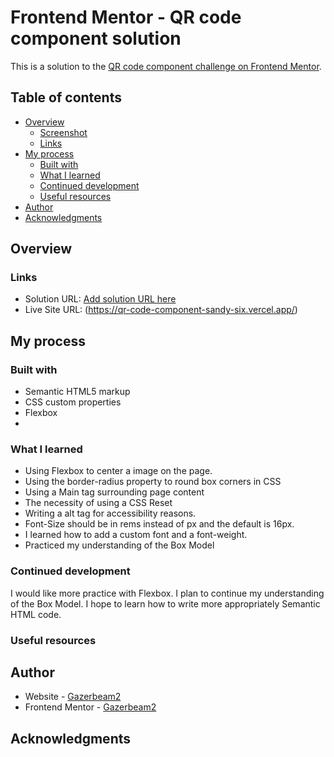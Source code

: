 
# Frontend Mentor - QR code component solution

This is a solution to the [QR code component challenge on Frontend Mentor](https://www.frontendmentor.io/challenges/qr-code-component-iux_sIO_H).

## Table of contents

- [Overview](#overview)
  - [Screenshot](#screenshot)
  - [Links](#links)
- [My process](#my-process)
  - [Built with](#built-with)
  - [What I learned](#what-i-learned)
  - [Continued development](#continued-development)
  - [Useful resources](#useful-resources)
- [Author](#author)
- [Acknowledgments](#acknowledgments)


## Overview


### Links

- Solution URL: [Add solution URL here](https://your-solution-url.com)
- Live Site URL: (https://qr-code-component-sandy-six.vercel.app/)

## My process



### Built with

- Semantic HTML5 markup
- CSS custom properties
- Flexbox
-

### What I learned

- Using Flexbox to center a image on the page.
- Using the border-radius property to round box corners in CSS
- Using a Main tag surrounding page content
- The necessity of using a CSS Reset
- Writing a alt tag for accessibility reasons.
- Font-Size should be in rems instead of px and the default is 16px.
- I learned how to add a custom font and a font-weight.
- Practiced my understanding of the Box Model




### Continued development

I would like more practice with Flexbox. I plan to continue my understanding of the Box Model. I hope to learn how to write more appropriately Semantic HTML code.

### Useful resources


## Author

- Website - [Gazerbeam2](https://www.your-site.com)
- Frontend Mentor - [Gazerbeam2](https://www.frontendmentor.io/profile/Gazerbeam2)

## Acknowledgments
